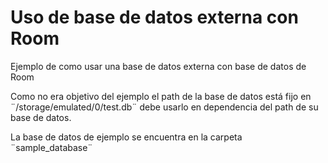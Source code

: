 # Uso de base de datos externa con Room
Ejemplo de como usar una base de datos externa con base de datos de Room

Como no era objetivo del ejemplo el path de la base de datos está fijo en ¨/storage/emulated/0/test.db¨ debe usarlo en dependencia del path de su base de datos.

La base de datos de ejemplo se encuentra en la carpeta ¨sample_database¨
